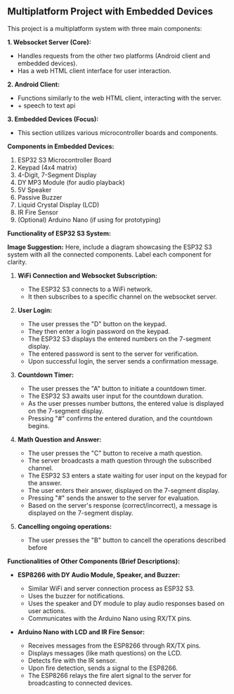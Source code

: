 ## Multiplatform Project with Embedded Devices

This project is a multiplatform system with three main components:

**1. Websocket Server (Core):**

* Handles requests from the other two platforms (Android client and embedded devices).
* Has a web HTML client interface for user interaction.

**2. Android Client:**

* Functions similarly to the web HTML client, interacting with the server.
* \+ speech to text api

**3. Embedded Devices (Focus):**

* This section utilizes various microcontroller boards and components.

**Components in Embedded Devices:**

1. ESP32 S3 Microcontroller Board
2. Keypad (4x4 matrix)
3. 4-Digit, 7-Segment Display
4. DY MP3 Module (for audio playback)
5. 5V Speaker
6. Passive Buzzer
7. Liquid Crystal Display (LCD)
8. IR Fire Sensor
9. (Optional) Arduino Nano (if using for prototyping)

**Functionality of ESP32 S3 System:**

**Image Suggestion:** Here, include a diagram showcasing the ESP32 S3 system with all the connected components. Label each component for clarity.

1. **WiFi Connection and Websocket Subscription:**
    * The ESP32 S3 connects to a WiFi network.
    * It then subscribes to a specific channel on the websocket server.

2. **User Login:**
    * The user presses the "D" button on the keypad.
    * They then enter a login password on the keypad.
    * The ESP32 S3 displays the entered numbers on the 7-segment display.
    * The entered password is sent to the server for verification.
    * Upon successful login, the server sends a confirmation message.

3. **Countdown Timer:**

    * The user presses the "A" button to initiate a countdown timer.
    * The ESP32 S3 awaits user input for the countdown duration.
    * As the user presses number buttons, the entered value is displayed on the 7-segment display.
    * Pressing "#" confirms the entered duration, and the countdown begins.

4. **Math Question and Answer:**

    * The user presses the "C" button to receive a math question.
    * The server broadcasts a math question through the subscribed channel.
    * The ESP32 S3 enters a state waiting for user input on the keypad for the answer.
    * The user enters their answer, displayed on the 7-segment display.
    * Pressing "#" sends the answer to the server for evaluation.
    * Based on the server's response (correct/incorrect), a message is displayed on the 7-segment display.
      
5. **Cancelling ongoing operations:**
    * The user presses the "B" button to cancell the operations described before

**Functionalities of Other Components (Brief Descriptions):**

* **ESP8266 with DY Audio Module, Speaker, and Buzzer:**
    * Similar WiFi and server connection process as ESP32 S3.
    * Uses the buzzer for notifications.
    * Uses the speaker and DY module to play audio responses based on user actions.
    * Communicates with the Arduino Nano using RX/TX pins.

* **Arduino Nano with LCD and IR Fire Sensor:**
    * Receives messages from the ESP8266 through RX/TX pins.
    * Displays messages (like math questions) on the LCD.
    * Detects fire with the IR sensor.
    * Upon fire detection, sends a signal to the ESP8266.
    * The ESP8266 relays the fire alert signal to the server for broadcasting to connected devices.
